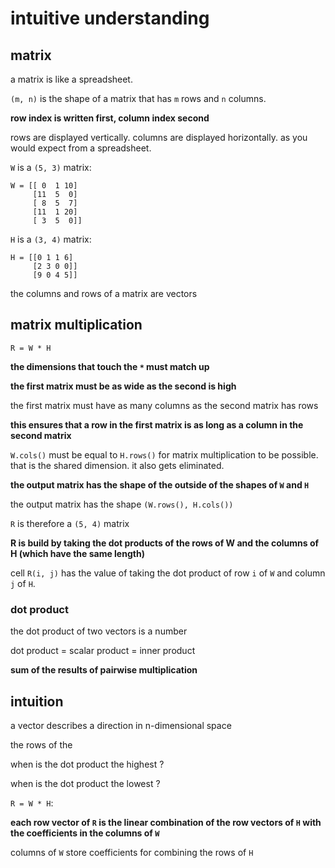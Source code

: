 # intuitive understanding

## matrix

a matrix is like a spreadsheet.

`(m, n)` is the shape of a matrix that has `m` rows and `n` columns.

**row index is written first, column index second**

rows are displayed vertically.
columns are displayed horizontally.
as you would expect from a spreadsheet.

`W` is a `(5, 3)` matrix:
```
W = [[ 0  1 10]
     [11  5  0]
     [ 8  5  7]
     [11  1 20]
     [ 3  5  0]]
```

`H` is a `(3, 4)` matrix:
```
H = [[0 1 1 6]
     [2 3 0 0]]
     [9 0 4 5]]
```

the columns and rows of a matrix are vectors

## matrix multiplication

```
R = W * H
```

**the dimensions that touch the `*` must match up**

**the first matrix must be as wide as the second is high**

the first matrix must have as many columns as the second matrix has rows

**this ensures that a row in the first matrix is as long as a column in the second matrix**

`W.cols()` must be equal to `H.rows()` for matrix multiplication to be possible.
that is the shared dimension. it also gets eliminated.

**the output matrix has the shape of the outside of the shapes of `W` and `H`**

the output matrix has the shape `(W.rows(), H.cols())`

`R` is therefore a `(5, 4)` matrix

**R is build by taking the dot products of the rows of W and the columns of H (which have the same length)**

cell `R(i, j)` has the value of taking the dot product of row `i` of `W` and column `j` of `H`.

### dot product

the dot product of two vectors is a number

dot product = scalar product = inner product

**sum of the results of pairwise multiplication**

## intuition

a vector describes a direction in n-dimensional space

the rows of the 

when is the dot product the highest ?

when is the dot product the lowest ?


`R = W * H`:

**each row vector of `R` is the linear combination of the row vectors of `H` with the coefficients in the columns of `W`**

columns of `W` store coefficients for combining the rows of `H`
